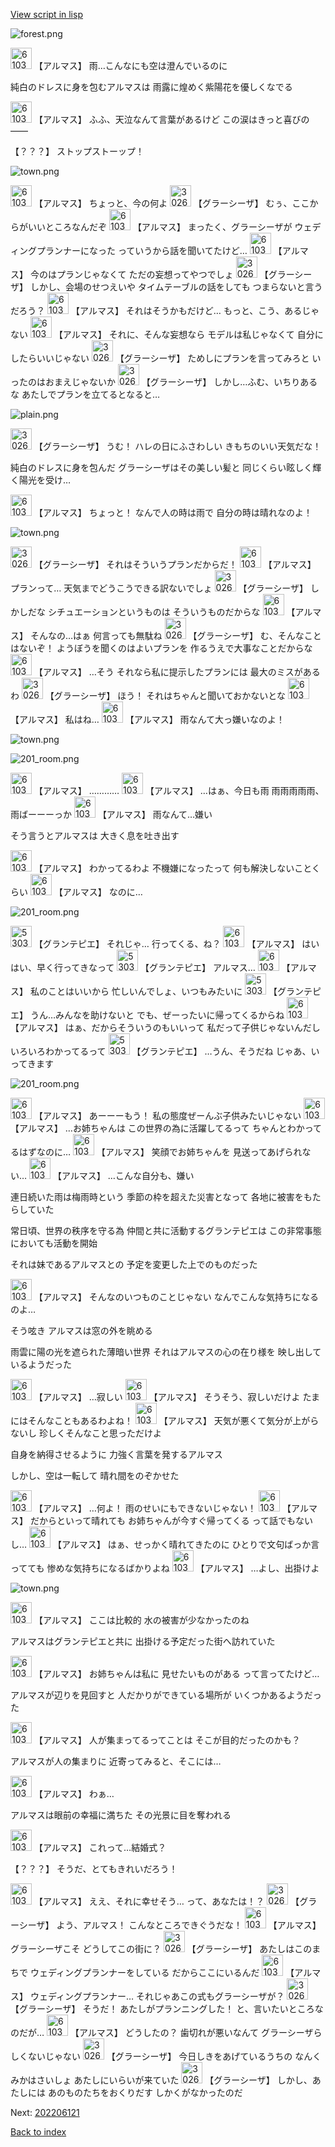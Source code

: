 [View script in lisp](../scripts/202206111.txt)

![forest.png](../images/backgrounds/forest.png)

<img src="../images/units/6103811.png" alt="6103811.png" height="34"/>
【アルマス】
雨…こんなにも空は澄んでいるのに

純白のドレスに身を包むアルマスは
雨露に煌めく紫陽花を優しくなでる

<img src="../images/units/6103811.png" alt="6103811.png" height="34"/>
【アルマス】
ふふ、天泣なんて言葉があるけど
この涙はきっと喜びの――

【？？？】
ストップストーップ！

![town.png](../images/backgrounds/town.png)

<img src="../images/units/6103811.png" alt="6103811.png" height="34"/>
【アルマス】
ちょっと、今の何よ

<img src="../images/units/302611.png" alt="302611.png" height="34"/>
【グラーシーザ】
むぅ、ここからがいいところなんだぞ

<img src="../images/units/6103811.png" alt="6103811.png" height="34"/>
【アルマス】
まったく、グラーシーザが
ウェディングプランナーになった
っていうから話を聞いてたけど…

<img src="../images/units/6103811.png" alt="6103811.png" height="34"/>
【アルマス】
今のはプランじゃなくて
ただの妄想ってやつでしょ

<img src="../images/units/302611.png" alt="302611.png" height="34"/>
【グラーシーザ】
しかし、会場のせつえいや
タイムテーブルの話をしても
つまらないと言うだろう？

<img src="../images/units/6103811.png" alt="6103811.png" height="34"/>
【アルマス】
それはそうかもだけど…
もっと、こう、あるじゃない

<img src="../images/units/6103811.png" alt="6103811.png" height="34"/>
【アルマス】
それに、そんな妄想なら
モデルは私じゃなくて
自分にしたらいいじゃない

<img src="../images/units/302611.png" alt="302611.png" height="34"/>
【グラーシーザ】
ためしにプランを言ってみろと
いったのはおまえじゃないか

<img src="../images/units/302611.png" alt="302611.png" height="34"/>
【グラーシーザ】
しかし…ふむ、いちりあるな
あたしでプランを立てるとなると…

![plain.png](../images/backgrounds/plain.png)

<img src="../images/units/302611.png" alt="302611.png" height="34"/>
【グラーシーザ】
うむ！
ハレの日にふさわしい
きもちのいい天気だな！

純白のドレスに身を包んだ
グラーシーザはその美しい髪と
同じくらい眩しく輝く陽光を受け…

<img src="../images/units/6103811.png" alt="6103811.png" height="34"/>
【アルマス】
ちょっと！
なんで人の時は雨で
自分の時は晴れなのよ！

![town.png](../images/backgrounds/town.png)

<img src="../images/units/302611.png" alt="302611.png" height="34"/>
【グラーシーザ】
それはそういうプランだからだ！

<img src="../images/units/6103811.png" alt="6103811.png" height="34"/>
【アルマス】
プランって…
天気までどうこうできる訳ないでしょ

<img src="../images/units/302611.png" alt="302611.png" height="34"/>
【グラーシーザ】
しかしだな
シチュエーションというものは
そういうものだからな

<img src="../images/units/6103811.png" alt="6103811.png" height="34"/>
【アルマス】
そんなの…はぁ
何言っても無駄ね

<img src="../images/units/302611.png" alt="302611.png" height="34"/>
【グラーシーザ】
む、そんなことはないぞ！
ようぼうを聞くのはよいプランを
作るうえで大事なことだからな

<img src="../images/units/6103811.png" alt="6103811.png" height="34"/>
【アルマス】
…そう
それなら私に提示したプランには
最大のミスがあるわ

<img src="../images/units/302611.png" alt="302611.png" height="34"/>
【グラーシーザ】
ほう！
それはちゃんと聞いておかないとな

<img src="../images/units/6103811.png" alt="6103811.png" height="34"/>
【アルマス】
私はね…

<img src="../images/units/6103811.png" alt="6103811.png" height="34"/>
【アルマス】
雨なんて大っ嫌いなのよ！

![town.png](../images/backgrounds/town.png)

![201_room.png](../images/backgrounds/201_room.png)

<img src="../images/units/6103811.png" alt="6103811.png" height="34"/>
【アルマス】
…………

<img src="../images/units/6103811.png" alt="6103811.png" height="34"/>
【アルマス】
…はぁ、今日も雨
雨雨雨雨雨、雨ばーーーっか

<img src="../images/units/6103811.png" alt="6103811.png" height="34"/>
【アルマス】
雨なんて…嫌い

そう言うとアルマスは
大きく息を吐き出す

<img src="../images/units/6103811.png" alt="6103811.png" height="34"/>
【アルマス】
わかってるわよ
不機嫌になったって
何も解決しないことくらい

<img src="../images/units/6103811.png" alt="6103811.png" height="34"/>
【アルマス】
なのに…

![201_room.png](../images/backgrounds/201_room.png)

<img src="../images/units/5303411.png" alt="5303411.png" height="34"/>
【グランテピエ】
それじゃ…
行ってくる、ね？

<img src="../images/units/6103811.png" alt="6103811.png" height="34"/>
【アルマス】
はいはい、早く行ってきなって

<img src="../images/units/5303411.png" alt="5303411.png" height="34"/>
【グランテピエ】
アルマス…

<img src="../images/units/6103811.png" alt="6103811.png" height="34"/>
【アルマス】
私のことはいいから
忙しいんでしょ、いつもみたいに

<img src="../images/units/5303411.png" alt="5303411.png" height="34"/>
【グランテピエ】
うん…みんなを助けないと
でも、ぜーったいに帰ってくるからね

<img src="../images/units/6103811.png" alt="6103811.png" height="34"/>
【アルマス】
はぁ、だからそういうのもいいって
私だって子供じゃないんだし
いろいろわかってるって

<img src="../images/units/5303411.png" alt="5303411.png" height="34"/>
【グランテピエ】
…うん、そうだね
じゃあ、いってきます

![201_room.png](../images/backgrounds/201_room.png)

<img src="../images/units/6103811.png" alt="6103811.png" height="34"/>
【アルマス】
あーーーもう！
私の態度ぜーんぶ子供みたいじゃない

<img src="../images/units/6103811.png" alt="6103811.png" height="34"/>
【アルマス】
…お姉ちゃんは
この世界の為に活躍してるって
ちゃんとわかってるはずなのに…

<img src="../images/units/6103811.png" alt="6103811.png" height="34"/>
【アルマス】
笑顔でお姉ちゃんを
見送ってあげられない…

<img src="../images/units/6103811.png" alt="6103811.png" height="34"/>
【アルマス】
…こんな自分も、嫌い

連日続いた雨は梅雨時という
季節の枠を超えた災害となって
各地に被害をもたらしていた

常日頃、世界の秩序を守る為
仲間と共に活動するグランテピエは
この非常事態においても活動を開始

それは妹であるアルマスとの
予定を変更した上でのものだった

<img src="../images/units/6103811.png" alt="6103811.png" height="34"/>
【アルマス】
そんなのいつものことじゃない
なんでこんな気持ちになるのよ…

そう呟き
アルマスは窓の外を眺める

雨雲に陽の光を遮られた薄暗い世界
それはアルマスの心の在り様を
映し出しているようだった

<img src="../images/units/6103811.png" alt="6103811.png" height="34"/>
【アルマス】
…寂しい

<img src="../images/units/6103811.png" alt="6103811.png" height="34"/>
【アルマス】
そうそう、寂しいだけよ
たまにはそんなこともあるわよね！

<img src="../images/units/6103811.png" alt="6103811.png" height="34"/>
【アルマス】
天気が悪くて気分が上がらないし
珍しくそんなこと思っただけよ

自身を納得させるように
力強く言葉を発するアルマス

しかし、空は一転して
晴れ間をのぞかせた

<img src="../images/units/6103811.png" alt="6103811.png" height="34"/>
【アルマス】
…何よ！
雨のせいにもできないじゃない！

<img src="../images/units/6103811.png" alt="6103811.png" height="34"/>
【アルマス】
だからといって晴れても
お姉ちゃんが今すぐ帰ってくる
って話でもないし…

<img src="../images/units/6103811.png" alt="6103811.png" height="34"/>
【アルマス】
はぁ、せっかく晴れてきたのに
ひとりで文句ばっか言ってても
惨めな気持ちになるばかりよね

<img src="../images/units/6103811.png" alt="6103811.png" height="34"/>
【アルマス】
…よし、出掛けよ

![town.png](../images/backgrounds/town.png)

<img src="../images/units/6103811.png" alt="6103811.png" height="34"/>
【アルマス】
ここは比較的
水の被害が少なかったのね

アルマスはグランテピエと共に
出掛ける予定だった街へ訪れていた

<img src="../images/units/6103811.png" alt="6103811.png" height="34"/>
【アルマス】
お姉ちゃんは私に
見せたいものがある
って言ってたけど…

アルマスが辺りを見回すと
人だかりができている場所が
いくつかあるようだった

<img src="../images/units/6103811.png" alt="6103811.png" height="34"/>
【アルマス】
人が集まってるってことは
そこが目的だったのかも？

アルマスが人の集まりに
近寄ってみると、そこには…

<img src="../images/units/6103811.png" alt="6103811.png" height="34"/>
【アルマス】
わぁ…

アルマスは眼前の幸福に満ちた
その光景に目を奪われる

<img src="../images/units/6103811.png" alt="6103811.png" height="34"/>
【アルマス】
これって…結婚式？

【？？？】
そうだ、とてもきれいだろう！

<img src="../images/units/6103811.png" alt="6103811.png" height="34"/>
【アルマス】
ええ、それに幸せそう…
って、あなたは！？

<img src="../images/units/302611.png" alt="302611.png" height="34"/>
【グラーシーザ】
よう、アルマス！
こんなところできぐうだな！

<img src="../images/units/6103811.png" alt="6103811.png" height="34"/>
【アルマス】
グラーシーザこそ
どうしてこの街に？

<img src="../images/units/302611.png" alt="302611.png" height="34"/>
【グラーシーザ】
あたしはこのまちで
ウェディングプランナーをしている
だからここにいるんだ

<img src="../images/units/6103811.png" alt="6103811.png" height="34"/>
【アルマス】
ウェディングプランナー…
それじゃあこの式もグラーシーザが？

<img src="../images/units/302611.png" alt="302611.png" height="34"/>
【グラーシーザ】
そうだ！
あたしがプランニングした！
と、言いたいところなのだが…

<img src="../images/units/6103811.png" alt="6103811.png" height="34"/>
【アルマス】
どうしたの？
歯切れが悪いなんて
グラーシーザらしくないじゃない

<img src="../images/units/302611.png" alt="302611.png" height="34"/>
【グラーシーザ】
今日しきをあげているうちの
なんくみかはさいしょ
あたしにいらいが来ていた

<img src="../images/units/302611.png" alt="302611.png" height="34"/>
【グラーシーザ】
しかし、あたしには
あのものたちをおくりだす
しかくがなかったのだ


Next: [202206121](202206121.md)

[Back to index](index.md)
